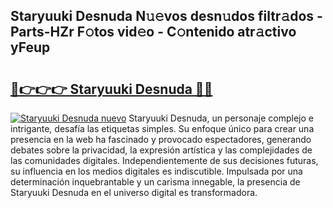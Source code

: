 ## Staryuuki Desnuda N𝚞𝚎vos desn𝚞dos filtr𝚊dos - Parts-HZr F𝚘tos vid𝚎o - C𝚘ntenido atr𝚊ctivo yFeup

# <h2><a href="http://mbdis2l.tromn.icu/?c=Staryuuki+Desnuda">🔗👉👉👉 Staryuuki Desnuda 🔗🔗</a></h2>

[![Staryuuki Desnuda nuevo](https://i.imgur.com/pEAQMta.gif)](http://mbdis2l.tromn.icu/?c=Staryuuki+Desnuda)
Staryuuki Desnuda, un personaje complejo e intrigante, desafía las etiquetas simples. Su enfoque único para crear una presencia en la web ha fascinado y provocado espectadores, generando debates sobre la privacidad, la expresión artística y las complejidades de las comunidades digitales. Independientemente de sus decisiones futuras, su influencia en los medios digitales es indiscutible. Impulsada por una determinación inquebrantable y un carisma innegable, la presencia de Staryuuki Desnuda en el universo digital es transformadora.
